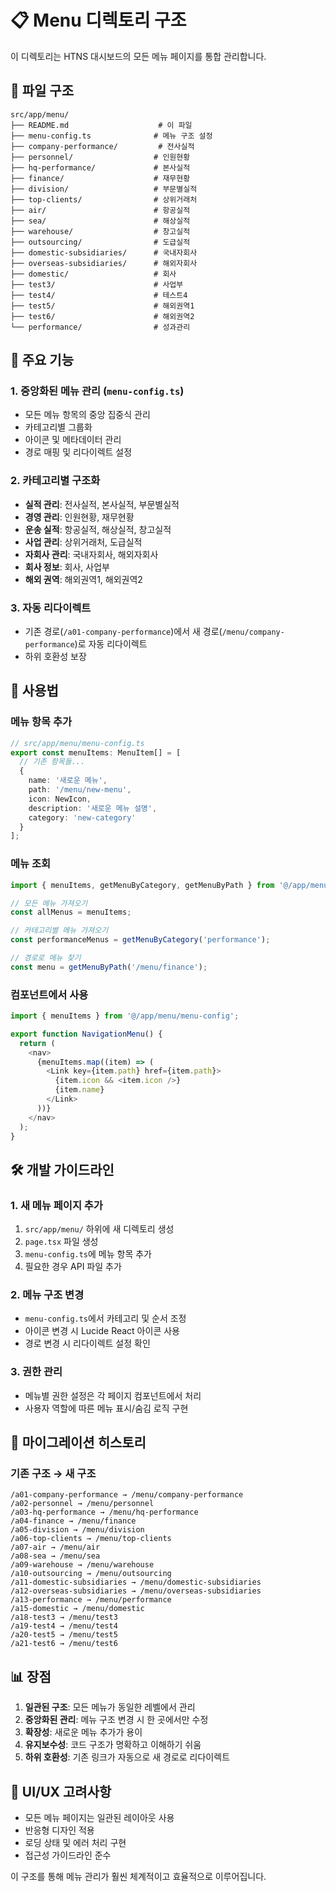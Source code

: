 # 📋 Menu 디렉토리 구조

이 디렉토리는 HTNS 대시보드의 모든 메뉴 페이지를 통합 관리합니다.

## 📁 파일 구조

```
src/app/menu/
├── README.md                    # 이 파일
├── menu-config.ts              # 메뉴 구조 설정
├── company-performance/         # 전사실적
├── personnel/                  # 인원현황
├── hq-performance/             # 본사실적
├── finance/                    # 재무현황
├── division/                   # 부문별실적
├── top-clients/                # 상위거래처
├── air/                        # 항공실적
├── sea/                        # 해상실적
├── warehouse/                  # 창고실적
├── outsourcing/                # 도급실적
├── domestic-subsidiaries/      # 국내자회사
├── overseas-subsidiaries/      # 해외자회사
├── domestic/                   # 회사
├── test3/                      # 사업부
├── test4/                      # 테스트4
├── test5/                      # 해외권역1
├── test6/                      # 해외권역2
└── performance/                # 성과관리
```

## 🎯 주요 기능

### 1. **중앙화된 메뉴 관리** (`menu-config.ts`)
- 모든 메뉴 항목의 중앙 집중식 관리
- 카테고리별 그룹화
- 아이콘 및 메타데이터 관리
- 경로 매핑 및 리다이렉트 설정

### 2. **카테고리별 구조화**
- **실적 관리**: 전사실적, 본사실적, 부문별실적
- **경영 관리**: 인원현황, 재무현황
- **운송 실적**: 항공실적, 해상실적, 창고실적
- **사업 관리**: 상위거래처, 도급실적
- **자회사 관리**: 국내자회사, 해외자회사
- **회사 정보**: 회사, 사업부
- **해외 권역**: 해외권역1, 해외권역2

### 3. **자동 리다이렉트**
- 기존 경로(`/a01-company-performance`)에서 새 경로(`/menu/company-performance`)로 자동 리다이렉트
- 하위 호환성 보장

## 🔧 사용법

### 메뉴 항목 추가
```typescript
// src/app/menu/menu-config.ts
export const menuItems: MenuItem[] = [
  // 기존 항목들...
  { 
    name: '새로운 메뉴', 
    path: '/menu/new-menu', 
    icon: NewIcon,
    description: '새로운 메뉴 설명',
    category: 'new-category'
  }
];
```

### 메뉴 조회
```typescript
import { menuItems, getMenuByCategory, getMenuByPath } from '@/app/menu/menu-config';

// 모든 메뉴 가져오기
const allMenus = menuItems;

// 카테고리별 메뉴 가져오기
const performanceMenus = getMenuByCategory('performance');

// 경로로 메뉴 찾기
const menu = getMenuByPath('/menu/finance');
```

### 컴포넌트에서 사용
```typescript
import { menuItems } from '@/app/menu/menu-config';

export function NavigationMenu() {
  return (
    <nav>
      {menuItems.map((item) => (
        <Link key={item.path} href={item.path}>
          {item.icon && <item.icon />}
          {item.name}
        </Link>
      ))}
    </nav>
  );
}
```

## 🛠️ 개발 가이드라인

### 1. **새 메뉴 페이지 추가**
1. `src/app/menu/` 하위에 새 디렉토리 생성
2. `page.tsx` 파일 생성
3. `menu-config.ts`에 메뉴 항목 추가
4. 필요한 경우 API 파일 추가

### 2. **메뉴 구조 변경**
- `menu-config.ts`에서 카테고리 및 순서 조정
- 아이콘 변경 시 Lucide React 아이콘 사용
- 경로 변경 시 리다이렉트 설정 확인

### 3. **권한 관리**
- 메뉴별 권한 설정은 각 페이지 컴포넌트에서 처리
- 사용자 역할에 따른 메뉴 표시/숨김 로직 구현

## 🔄 마이그레이션 히스토리

### 기존 구조 → 새 구조
```
/a01-company-performance → /menu/company-performance
/a02-personnel → /menu/personnel
/a03-hq-performance → /menu/hq-performance
/a04-finance → /menu/finance
/a05-division → /menu/division
/a06-top-clients → /menu/top-clients
/a07-air → /menu/air
/a08-sea → /menu/sea
/a09-warehouse → /menu/warehouse
/a10-outsourcing → /menu/outsourcing
/a11-domestic-subsidiaries → /menu/domestic-subsidiaries
/a12-overseas-subsidiaries → /menu/overseas-subsidiaries
/a13-performance → /menu/performance
/a15-domestic → /menu/domestic
/a18-test3 → /menu/test3
/a19-test4 → /menu/test4
/a20-test5 → /menu/test5
/a21-test6 → /menu/test6
```

## 📊 장점

1. **일관된 구조**: 모든 메뉴가 동일한 레벨에서 관리
2. **중앙화된 관리**: 메뉴 구조 변경 시 한 곳에서만 수정
3. **확장성**: 새로운 메뉴 추가가 용이
4. **유지보수성**: 코드 구조가 명확하고 이해하기 쉬움
5. **하위 호환성**: 기존 링크가 자동으로 새 경로로 리다이렉트

## 🎨 UI/UX 고려사항

- 모든 메뉴 페이지는 일관된 레이아웃 사용
- 반응형 디자인 적용
- 로딩 상태 및 에러 처리 구현
- 접근성 가이드라인 준수

이 구조를 통해 메뉴 관리가 훨씬 체계적이고 효율적으로 이루어집니다. 